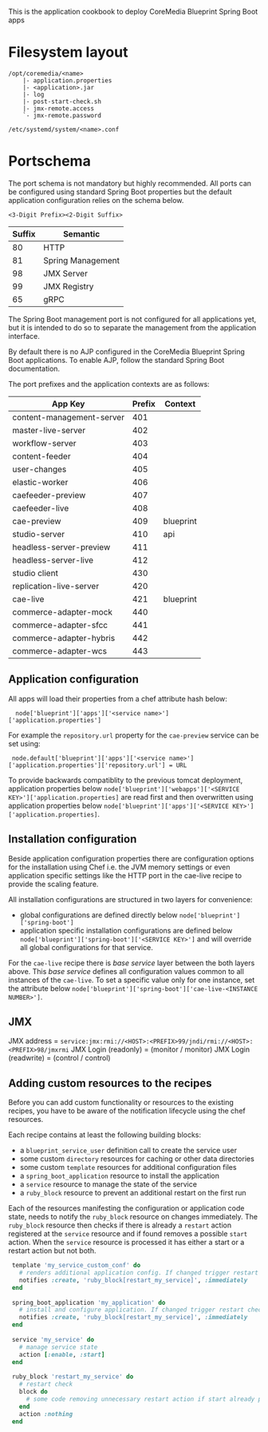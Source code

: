 This is the application cookbook to deploy CoreMedia Blueprint Spring Boot apps

# Filesystem layout

```
/opt/coremedia/<name>
    |- application.properties
    |- <application>.jar
    |- log
    |- post-start-check.sh
    |- jmx-remote.access
    `- jmx-remote.password    

/etc/systemd/system/<name>.conf  
```

# Portschema

The port schema is not mandatory but highly recommended. All ports can be configured using standard Spring Boot 
properties but the default application configuration relies on the schema below.

```
<3-Digit Prefix><2-Digit Suffix>
```

| Suffix  | Semantic          |
| ------- | ------------------|
| 80      | HTTP              |
| 81      | Spring Management |
| 98      | JMX Server        |
| 99      | JMX Registry      |
| 65      | gRPC              |

The Spring Boot management port is not configured for all applications yet, but it is intended to do so to separate the
management from the application interface. 

By default there is no AJP configured in the CoreMedia Blueprint Spring Boot applications. To enable AJP, follow 
the standard Spring Boot documentation.

The port prefixes and the application contexts are as follows:

| App Key                   | Prefix  | Context         |
| ------------------------- | ------- | ----------------|
| content-management-server | 401     |                 |
| master-live-server        | 402     |                 |
| workflow-server           | 403     |                 |
| content-feeder            | 404     |                 |
| user-changes              | 405     |                 |
| elastic-worker            | 406     |                 |
| caefeeder-preview         | 407     |                 |
| caefeeder-live            | 408     |                 |
| cae-preview               | 409     | blueprint       |
| studio-server             | 410     | api             |
| headless-server-preview   | 411     |                 |
| headless-server-live      | 412     |                 |
| studio client             | 430     |                 |
| replication-live-server   | 420     |                 |
| cae-live                  | 421     | blueprint       |
| commerce-adapter-mock     | 440     |                 |
| commerce-adapter-sfcc     | 441     |                 |
| commerce-adapter-hybris   | 442     |                 |
| commerce-adapter-wcs      | 443     |                 |

## Application configuration

All apps will load their properties from a chef attribute hash below: 

      node['blueprint']['apps']['<service name>']['application.properties'] 

For example the `repository.url` property for the `cae-preview` service can be set using:

     node.default['blueprint']['apps']['<service name>']['application.properties']['repository.url'] = URL      

To provide backwards compatiblity to the previous tomcat deployment, application properties below
`node['blueprint']['webapps']['<SERVICE KEY>']['application.properties]` are read first and then overwritten using 
application properties below `node['blueprint']['apps']['<SERVICE KEY>']['application.properties]`.

## Installation configuration

Beside application configuration properties there are configuration options for the installation using Chef i.e. the
JVM memory settings or even application specific settings like the HTTP port in the cae-live recipe to provide the
scaling feature. 

All installation configurations are structured in two layers for convenience:
* global configurations are defined directly below `node['blueprint']['spring-boot']`
* application specific installation configurations are defined below `node['blueprint']['spring-boot']['<SERVICE KEY>']`
  and will override all global configurations for that service.

For the `cae-live` recipe there is *base service* layer between the both layers above. This *base service* defines all
configuration values common to all instances of the `cae-live`. To set a specific value only for one instance, set the
attribute below `node['blueprint']['spring-boot']['cae-live-<INSTANCE NUMBER>']`.

## JMX

JMX address = `service:jmx:rmi://<HOST>:<PREFIX>99/jndi/rmi://<HOST>:<PREFIX>98/jmxrmi`
JMX Login (readonly) = (monitor / monitor)
JMX Login (readwrite) = (control / control)

## Adding custom resources to the recipes

Before you can add custom functionality or resources to the existing recipes, you have to be aware of the notification 
lifecycle using the chef resources.

Each recipe contains at least the following building blocks:
* a `blueprint_service_user` definition call to create the service user
* some custom `directory` resources for caching or other data directories
* some custom `template` resources for additional configuration files
* a `spring_boot_application` resource to install the application
* a `service` resource to manage the state of the service
* a `ruby_block` resource to prevent an additional restart on the first run

Each of the resources manifesting the configuration or application code state, needs to notify the `ruby_block` resource
on changes immediately. The `ruby_block` resource then checks if there is already a `restart` action registered at the 
`service` resource and if found removes a possible `start` action. When the `service` resource is processed it has either 
a start or a restart action but not both. 

 ```ruby
  template 'my_service_custom_conf' do
    # renders additional application config. If changed trigger restart check
    notifies :create, 'ruby_block[restart_my_service]', :immediately
  end
  
  spring_boot_application 'my_application' do
    # install and configure application. If changed trigger restart check
    notifies :create, 'ruby_block[restart_my_service]', :immediately
  end
  
  service 'my_service' do
    # manage service state
    action [:enable, :start]
  end
  
  ruby_block 'restart_my_service' do
    # restart check
    block do
      # some code removing unnecessary restart action if start already present
    end
    action :nothing
  end
  ```
